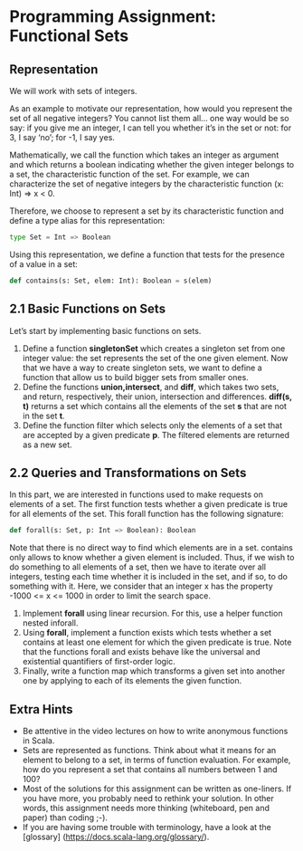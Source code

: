 # Programming Assignment: Functional Sets

## Representation

We will work with sets of integers.

As an example to motivate our representation, how would you represent the set of all negative integers? You cannot list them all… one way would be so say: if you give me an integer, I can tell you whether it’s in the set or not: for 3, I say ‘no’; for -1, I say yes.

Mathematically, we call the function which takes an integer as argument and which returns a boolean indicating whether the given integer belongs to a set, the characteristic function of the set. For example, we can characterize the set of negative integers by the characteristic function (x: Int) => x < 0.

Therefore, we choose to represent a set by its characteristic function and define a type alias for this representation:


```python
type Set = Int => Boolean
```
Using this representation, we define a function that tests for the presence of a value in a set:

```python
def contains(s: Set, elem: Int): Boolean = s(elem)
```


## 2.1 Basic Functions on Sets
Let’s start by implementing basic functions on sets.

1. Define a function **singletonSet** which creates a singleton set from one integer value: the set represents the set of the one given element. Now that we have a way to create singleton sets, we want to define a function that allow us to build bigger sets from smaller ones.
2. Define the functions **union,intersect**, and **diff**, which takes two sets, and return, respectively, their union, intersection and differences. **diff(s, t)** returns a set which contains all the elements of the set **s** that are not in the set **t**.
3. Define the function filter which selects only the elements of a set that are accepted by a given predicate **p**. The filtered elements are returned as a new set.


## 2.2 Queries and Transformations on Sets
In this part, we are interested in functions used to make requests on elements of a set. The first function tests whether a given predicate is true for all elements of the set. This forall function has the following signature:

```python
def forall(s: Set, p: Int => Boolean): Boolean
```

Note that there is no direct way to find which elements are in a set. contains only allows to know whether a given element is included. Thus, if we wish to do something to all elements of a set, then we have to iterate over all integers, testing each time whether it is included in the set, and if so, to do something with it. Here, we consider that an integer x has the property -1000 <= x <= 1000 in order to limit the search space.

1. Implement **forall** using linear recursion. For this, use a helper function nested inforall.
2. Using **forall**, implement a function exists which tests whether a set contains at least one element for which the given predicate is true. Note that the functions forall and exists behave like the universal and existential quantifiers of first-order logic.
3. Finally, write a function map which transforms a given set into another one by applying to each of its elements the given function.

## Extra Hints

* Be attentive in the video lectures on how to write anonymous functions in Scala.
* Sets are represented as functions. Think about what it means for an element to belong to a set, in terms of function evaluation. For example, how do you represent a set that contains all numbers between 1 and 100?
* Most of the solutions for this assignment can be written as one-liners. If you have more, you probably need to rethink your solution. In other words, this assignment needs more thinking (whiteboard, pen and paper) than coding ;-).
* If you are having some trouble with terminology, have a look at the [glossary] (https://docs.scala-lang.org/glossary/).
